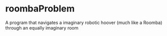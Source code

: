 # roombaProblem
A program that navigates a imaginary robotic hoover (much like a Roomba) through an equally imaginary room 
